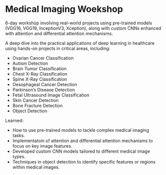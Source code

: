 # Medical Imaging Woekshop

6-day workshop involving real-world projects using pre-trained models (VGG16, VGG19, InceptionV3, Xception), along with custom CNNs enhanced with attention and differential attention mechanisms.
 
A deep dive into the practical applications of deep learning in healthcare using hands-on projects in critical areas, including:
 
 - Ovarian Cancer Classification
 - Autism Detection
 - Brain Tumor Classification
 - Chest X-Ray Classification
 - Spine X-Ray Classification
 - Oesophageal Cancer Detection
 - Parkinson’s Disease Detection
 - Fetal Ultrasound Image Classification
 - Skin Cancer Detection
 - Bone Fracture Detection
 - Object Detection
 
 Learned:
 - How to use pre-trained models to tackle complex medical imaging tasks.
 - Implementatoin of attention and differential attention mechanisms to focus on key image features.
 - Developed custom CNN models tailored to different medical image types.
 - Techniques in object detection to identify specific features or regions within medical images.
